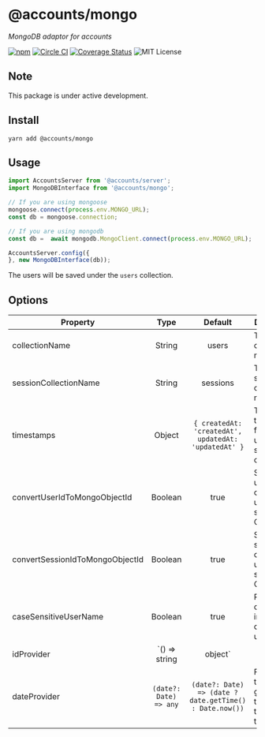 # @accounts/mongo

_MongoDB adaptor for accounts_

[![npm](https://img.shields.io/npm/v/@accounts/mongo.svg?maxAge=2592000)](https://www.npmjs.com/package/@accounts/mongo)
[![Circle CI](https://circleci.com/gh/accounts-js/mongo.svg?style=shield)](https://circleci.com/gh/accounts-js/mongo)
[![Coverage Status](https://coveralls.io/repos/github/accounts-js/mongo/badge.svg?branch=master)](https://coveralls.io/github/accounts-js/mongo?branch=master)
![MIT License](https://img.shields.io/badge/license-MIT-blue.svg)

## Note

This package is under active development.

## Install

```
yarn add @accounts/mongo
```

## Usage

```javascript
import AccountsServer from '@accounts/server';
import MongoDBInterface from '@accounts/mongo';

// If you are using mongoose
mongoose.connect(process.env.MONGO_URL);
const db = mongoose.connection;

// If you are using mongodb
const db =  await mongodb.MongoClient.connect(process.env.MONGO_URL);

AccountsServer.config({
}, new MongoDBInterface(db));
```

The users will be saved under the `users` collection.

## Options

| Property                        |          Type           |                         Default                         | Description                                                  |
| ------------------------------- | :---------------------: | :-----------------------------------------------------: | ------------------------------------------------------------ |
| collectionName                  |         String          |                          users                          | The users collection name.                                   |
| sessionCollectionName           |         String          |                        sessions                         | The sessions collection name.                                |
| timestamps                      |         Object          |  `{ createdAt: 'createdAt', updatedAt: 'updatedAt' }`   | The timestamps for the users and sessions collection.        |
| convertUserIdToMongoObjectId    |         Boolean         |                          true                           | Should the user collection use _id as string or ObjectId.    |
| convertSessionIdToMongoObjectId |         Boolean         |                          true                           | Should the session collection use _id as string or ObjectId. |
| caseSensitiveUserName           |         Boolean         |                          true                           | Perform case intensitive query for user name.                |
| idProvider                      | `() => string | object` |                                                         | Function that generate the id for new objects.               |
| dateProvider                    | `(date?: Date) => any`  | `(date?: Date) => (date ? date.getTime() : Date.now())` | Function that generate the date for the timestamps.          |
